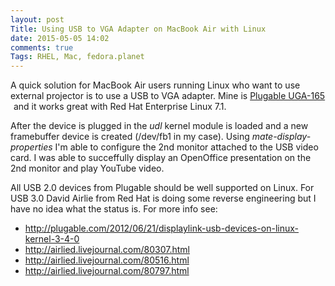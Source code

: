 ```yaml
---
layout: post
Title: Using USB to VGA Adapter on MacBook Air with Linux
date: 2015-05-05 14:02
comments: true
Tags: RHEL, Mac, fedora.planet
---
```


A quick solution for MacBook Air users running Linux who want to
use external projector is to use a USB to VGA adapter. Mine is
<a href="http://www.amazon.com/gp/product/B004AIJE9G/ref=as_li_tl?ie=UTF8&camp=1789&creative=390957&creativeASIN=B004AIJE9G&linkCode=as2&tag=atodorovorg-20&linkId=74W7KWXBGC7SZ5QH">Plugable UGA-165</a><img src="http://ir-na.amazon-adsystem.com/e/ir?t=atodorovorg-20&l=as2&o=1&a=B004AIJE9G" width="1" height="1" border="0" alt="" style="border:none !important; margin:0px !important;" />
and it works great with Red Hat Enterprise Linux 7.1.

After the device is plugged in the *udl* kernel module is loaded
and a new framebuffer device is created (/dev/fb1 in my case). Using
*mate-display-properties* I'm able to configure the 2nd monitor attached
to the USB video card. I was able to succeffully display an OpenOffice
presentation on the 2nd monitor and play YouTube video.

All USB 2.0 devices from Plugable should be well supported on Linux.
For USB 3.0 David Airlie from Red Hat is doing some reverse engineering
but I have no idea what the status is. For more info see:

* <http://plugable.com/2012/06/21/displaylink-usb-devices-on-linux-kernel-3-4-0>
* <http://airlied.livejournal.com/80307.html>
* <http://airlied.livejournal.com/80516.html>
* <http://airlied.livejournal.com/80797.html>
